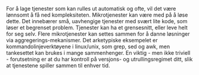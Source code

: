 For å lage tjenester som kan rulles ut automatisk og ofte, vil det være lønnsomt å få ned kompleksiteten. Mikrotjenester kan være med på å løse dette. Det innebærer små, uavhengige tjenester med svært lite kode, som løser et begrenset problem. Tjenester kan ha et grensesnitt, eller leve helt for seg selv. Flere mikrotjenester kan settes sammen for å danne løsninger via aggregerings-mekanismer. Det arketypiske eksempelet er kommandolinjeverktøyene i linux/unix, som grep, sed og awk, men tankesettet kan brukes i mange sammenhenger. En viktig - men ikke triviell - forutsetning er at du har kontroll på versjons- og utrullingsregimet ditt, slik at tjenestene spiller sammen til enhver tid.